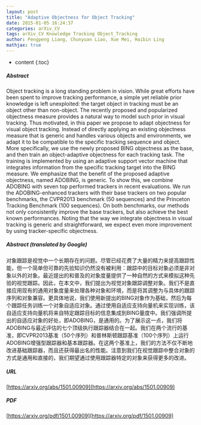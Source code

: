 ```yaml
---
layout: post
title: "Adaptive Objectness for Object Tracking"
date: 2015-01-05 16:24:37
categories: arXiv_CV
tags: arXiv_CV Knowledge Tracking Object_Tracking
author: Pengpeng Liang, Chunyuan Liao, Xue Mei, Haibin Ling
mathjax: true
---
```


* content
{:toc}

##### Abstract
Object tracking is a long standing problem in vision. While great efforts have been spent to improve tracking performance, a simple yet reliable prior knowledge is left unexploited: the target object in tracking must be an object other than non-object. The recently proposed and popularized objectness measure provides a natural way to model such prior in visual tracking. Thus motivated, in this paper we propose to adapt objectness for visual object tracking. Instead of directly applying an existing objectness measure that is generic and handles various objects and environments, we adapt it to be compatible to the specific tracking sequence and object. More specifically, we use the newly proposed BING objectness as the base, and then train an object-adaptive objectness for each tracking task. The training is implemented by using an adaptive support vector machine that integrates information from the specific tracking target into the BING measure. We emphasize that the benefit of the proposed adaptive objectness, named ADOBING, is generic. To show this, we combine ADOBING with seven top performed trackers in recent evaluations. We run the ADOBING-enhanced trackers with their base trackers on two popular benchmarks, the CVPR2013 benchmark (50 sequences) and the Princeton Tracking Benchmark (100 sequences). On both benchmarks, our methods not only consistently improve the base trackers, but also achieve the best known performances. Noting that the way we integrate objectness in visual tracking is generic and straightforward, we expect even more improvement by using tracker-specific objectness.

##### Abstract (translated by Google)
对象跟踪是视觉中一个长期存在的问题。尽管已经花费了大量的精力来提高跟踪性能，但一个简单但可靠的先验知识仍然没有被利用：跟踪中的目标对象必须是非对象以外的对象。最近提出的和普及的对象度量提供了一种自然的方式来模拟这种先验的视觉跟踪。因此，在本文中，我们提出为视觉对象跟踪调整对象。我们不是直接应用现有的通用对象度量来处理各种对象和环境，而是将其调整为与具体的跟踪序列和对象兼容。更具体地说，我们使用新提出的BING对象作为基础，然后为每个跟踪任务训练一个对象自适应对象。通过使用自适应支持向量机来实现训练，该自适应支持向量机将来自特定跟踪目标的信息集成到BING量度中。我们强调所提出的自适应对象的好处，即ADOBING，是通用的。为了展示这一点，我们将ADOBING与最近评估的七个顶级执行跟踪器结合在一起。我们在两个流行的基准，即CVPR2013基准（50个序列）和普林斯顿跟踪基准（100个序列）上运行ADOBING增强型跟踪器和基本跟踪器。在这两个基准上，我们的方法不仅不断地改进基础跟踪器，而且还获得最出名的性能。注意到我们在视觉跟踪中整合对象的方式是通用和直接的，我们期望通过使用跟踪器特定的对象来获得更多的改进。

##### URL
[https://arxiv.org/abs/1501.00909](https://arxiv.org/abs/1501.00909)

##### PDF
[https://arxiv.org/pdf/1501.00909](https://arxiv.org/pdf/1501.00909)

